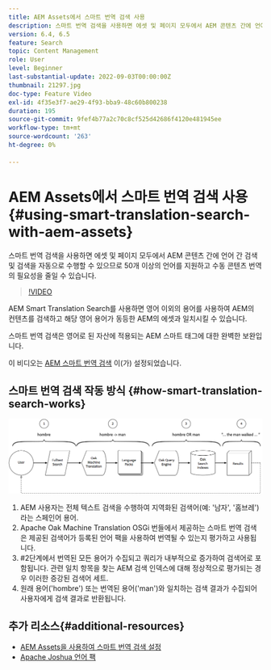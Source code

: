 ```yaml
---
title: AEM Assets에서 스마트 번역 검색 사용
description: 스마트 번역 검색을 사용하면 에셋 및 페이지 모두에서 AEM 콘텐츠 간에 언어 간 검색 및 검색을 자동으로 수행할 수 있으므로 50개 이상의 언어를 지원하고 수동 콘텐츠 번역의 필요성을 줄일 수 있습니다.
version: 6.4, 6.5
feature: Search
topic: Content Management
role: User
level: Beginner
last-substantial-update: 2022-09-03T00:00:00Z
thumbnail: 21297.jpg
doc-type: Feature Video
exl-id: 4f35e3f7-ae29-4f93-bba9-48c60b800238
duration: 195
source-git-commit: 9fef4b77a2c70c8cf525d42686f4120e481945ee
workflow-type: tm+mt
source-wordcount: '263'
ht-degree: 0%

---
```


# AEM Assets에서 스마트 번역 검색 사용{#using-smart-translation-search-with-aem-assets}

스마트 번역 검색을 사용하면 에셋 및 페이지 모두에서 AEM 콘텐츠 간에 언어 간 검색 및 검색을 자동으로 수행할 수 있으므로 50개 이상의 언어를 지원하고 수동 콘텐츠 번역의 필요성을 줄일 수 있습니다.

>[!VIDEO](https://video.tv.adobe.com/v/21297?quality=12&learn=on)

AEM Smart Translation Search를 사용하면 영어 이외의 용어를 사용하여 AEM의 컨텐츠를 검색하고 해당 영어 용어가 동등한 AEM의 에셋과 일치시킬 수 있습니다.

스마트 번역 검색은 영어로 된 자산에 적용되는 AEM 스마트 태그에 대한 완벽한 보완입니다.

이 비디오는 [AEM 스마트 번역 검색](smart-translation-search-technical-video-setup.md) 이(가) 설정되었습니다.

## 스마트 번역 검색 작동 방식 {#how-smart-translation-search-works}

![스마트 번역 검색 흐름 다이어그램](assets/smart-translation-search-flow.png)

1. AEM 사용자는 전체 텍스트 검색을 수행하여 지역화된 검색어(예: &#39;남자&#39;, &#39;홈브레&#39;)라는 스페인어 용어.
2. Apache Oak Machine Translation OSGi 번들에서 제공하는 스마트 번역 검색은 제공된 검색어가 등록된 언어 팩을 사용하여 번역될 수 있는지 평가하고 사용됩니다.
3. #2단계에서 번역된 모든 용어가 수집되고 쿼리가 내부적으로 증가하여 검색어로 포함됩니다. 관련 일치 항목을 찾는 AEM 검색 인덱스에 대해 정상적으로 평가되는 경우 이러한 증강된 검색어 세트.
4. 원래 용어(&#39;hombre&#39;) 또는 번역된 용어(&#39;man&#39;)와 일치하는 검색 결과가 수집되어 사용자에게 검색 결과로 반환됩니다.

## 추가 리소스{#additional-resources}

* [AEM Assets을 사용하여 스마트 번역 검색 설정](smart-translation-search-technical-video-setup.md)
* [Apache Joshua 언어 팩](https://cwiki.apache.org/confluence/display/JOSHUA/Language+Packs)
